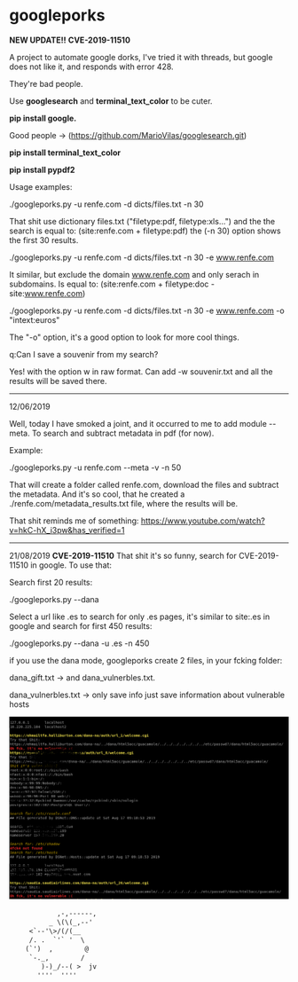 # googleporks
**NEW UPDATE!!** 
**CVE-2019-11510**

A project to automate google dorks, I've tried it with threads, but google does not like it, and responds with error 428.

They're bad people.

Use **googlesearch** and **terminal_text_color** to be cuter.

**pip install google.**

Good people -> (https://github.com/MarioVilas/googlesearch.git)

**pip install terminal_text_color**

**pip install pypdf2**

Usage examples:

./googleporks.py -u renfe.com -d dicts/files.txt -n 30 

That shit use dictionary files.txt ("filetype:pdf, filetype:xls...") and the the search is equal to: (site:renfe.com + filetype:pdf) the (-n 30) option shows the first 30 results.

./googleporks.py -u renfe.com -d dicts/files.txt -n 30 -e www.renfe.com

It similar, but exclude the domain www.renfe.com and only serach in subdomains. Is equal to: (site:renfe.com + filetype:doc -site:www.renfe.com)

./googleporks.py -u renfe.com -d dicts/files.txt -n 30 -e www.renfe.com -o "intext:euros"


The "-o" option, it's a good option to look for more cool things. 

q:Can I save a souvenir from my search?

Yes! with the option w in raw format. Can add -w souvenir.txt and all the results will be saved there.

---------------------------------------------------------------------------------------------------------------------
12/06/2019

Well, today I have smoked a joint, and it occurred to me to add  module --meta. To search and subtract metadata in pdf (for now).

Example:

./googleporks.py -u renfe.com --meta -v -n 50

That will create a folder called renfe.com, download the files and subtract the metadata.
And it's so cool, that he created a ./renfe.com/metadata_results.txt file, where the results will be.

That shit reminds me of something:
https://www.youtube.com/watch?v=hkC-hX_i3pw&has_verified=1

-------------------------------------------------------------------------------------------------------------------
21/08/2019
**CVE-2019-11510**
That shit it's so funny, search for CVE-2019-11510 in google. To use that:

Search first 20 results:

./googleporks.py --dana

Select a url like .es to search for only .es pages, it's similar to site:.es in google and search for first 450 results:

./googleporks.py --dana -u .es -n 450

if you use the dana mode, googleporks create 2 files, in your fcking folder:

dana_gift.txt -> and dana_vulnerbles.txt.

dana_vulnerbles.txt -> only save info just save information about vulnerable hosts

![alt text](https://github.com/xv445x/googleporks/blob/master/CVE-2019-11510.png)


                ,-,------,
              _ \(\(_,--'
         <`--'\>/(/(__
         /. .  `'` '  \
        (`')  ,        @
         `-._,        /
            )-)_/--( >  jv
           ''''  ''''
